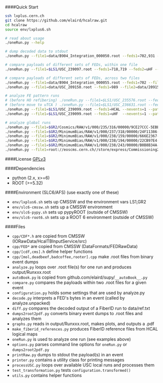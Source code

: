 ####Quick Start
```bash
ssh lxplus.cern.ch
git clone https://github.com/elaird/hcalraw.git
cd hcalraw
source env/lxplus6.sh

# read about usage
./oneRun.py --help

# dump decoded data to stdout
./oneRun.py --file1=data/B904_Integration_000050.root --feds1=702,931 --nevents=1 --dump=4

# compare payloads of different sets of FEDs, within one file
./oneRun.py --file1=$LS1/USC_239097.root --feds1=718,719 --feds2=uHF --match=v2 --dump=0 --output-file=output/239097.root --progress

# compare payloads of different sets of FEDs, across two files
./oneRun.py --file1=data/B904_Integration_000055.root --feds1=702 --file2=data/mol_run55.root --feds2=931 --dump=0 --match=v0 --any-emap
./oneRun.py --file1=data/USC_209150.root --feds1=989 --file2=data/209151.HLTSkim.root --feds2=714,722 --dump=0 --match=v0 --any-emap

# analyze FE pattern runs
# (before HO refibering) ./oneRun.py --file1=$LS1/USC_235576.root --feds1=HCAL --nevents=1 --patterns | ./diff.py data/ref_2014.txt
# (before move to uTCA ) ./oneRun.py --file1=$LS1/USC_236631.root --feds1=HCAL --nevents=1 --patterns | ./diff.py data/ref_vme_G.txt
./oneRun.py --file1=$LS1/USC_239099.root --feds1=HCAL --nevents=1 --patterns | ./diff.py data/ref_vme_G.txt
./oneRun.py --file1=$LS1/USC_239099.root --feds1=uHF  --nevents=1 --patterns | ./diff.py data/ref_utca_G.txt

# analyze global runs
./oneRun.py --file1=$GR2/Cosmics/RAW/v1/000/235/316/00000/9CE27CCC-5EBB-E411-AF2C-02163E0127C8.root --feds1=718,719 --feds2=1118  --match=v3 --skip-flavors=0,2 --dump=0 --nevents=10
./oneRun.py --file1=$GR2/MinimumBias/RAW/v1/000/237/318/00000/24F11386-94C6-E411-96AC-02163E012078.root --feds1=717,1118,1120,1122 --match=v3 --nevents=3
./oneRun.py --file1=$GR2/MinimumBias/RAW/v1/000/238/159/00000/666E2367-C0CC-E411-A1DC-02163E012152.root --feds1=718,719 --feds2=1118,1120,1122 --match=v4 --progress --output-file=output/238159.root
./oneRun.py --file1=$GR2/MinimumBias/RAW/v1/000/238/194/00000/22CB97E4-ECCC-E411-BB27-02163E011D5F.root --feds1=718,719 --feds2=1118,1120,1122 --match=v4 --progress --output-file=output/238194.root --nevents=2000 --no-warn-unpack
./oneRun.py --file1=$GR2/MinimumBias/RAW/v1/000/238/243/00000/B0B8B34A-71CD-E411-A042-02163E0126A1.root --feds1=718,719 --feds2=1120,1122 --match=v4 --progress --output-file=output/238243.root --nevents=20
./oneRun.py --file1=root://eoscms.cern.ch//store/express/Commissioning2015/ExpressCosmics/FEVT/Express-v1/000/238/534/00000/56900444-EECE-E411-B693-02163E0123FC.root
```

####License
[GPLv3](http://www.gnu.org/licenses/gpl.html)

####Dependencies
* python (2.x, x>=6)
* ROOT (>=5.32)

####Environment (SLC6/AFS)
(use exactly one of these)
* `env/lxplus6.sh` sets up CMSSW and the environment vars LS1,GR2
* `env/slc6-cmssw.sh` sets up a CMSSW environment
* `env/slc6-pypy.sh` sets up pypyROOT (outside of CMSSW)
* `env/slc6-root6.sh` sets up a ROOT 6 environment (outside of CMSSW)

####Files
* `cpp/CDF*.h` are copied from CMSSW (IORawData/HcalTBInputService/src)
* `cpp/FED*` are copied from CMSSW (DataFormats/FEDRawData)
* `cpp/[cdf,cms].h` define helper functions
* `cpp/[mol,deadbeef,badcoffee,rooter].cpp` make .root files from binary event dumps
* `analyze.py` loops over .root file(s) for one run and produces output/Runxxx.root
* `autoBook.py` is copied from github.com/elaird/supy/`__autoBook__.py`
* `compare.py` compares the payloads within two .root files for a given event
* `configuration.py` holds some settings that are used by analyze.py
* `decode.py` interprets a FED's bytes in an event (called by analyze.unpacked)
* `diff.py` compares the decoded output of a FiberID run to data/ref.txt
* `dumps2root2pdf.py` converts binary event dumps to .root files and analyzes them
* `graphs.py` reads in output/Runxxx.root, makes plots, and outputs a .pdf
* `make_fiberid_references.py` produces FiberID reference files from HCAL logical maps
* `oneRun.py` is used to analyze one run (see examples above)
* `options.py` parses command line options for `oneRun.py` or `dumps2root2pdf.py`
* `printRaw.py` dumps to stdout the payload(s) in an event
* `printer.py` contains a utility class for printing messages
* `processUSC.py` loops over available USC local runs and processes them
* `test_transformation.py` tests `configuration.transformed()`
* `utils.py` contains helper functions
